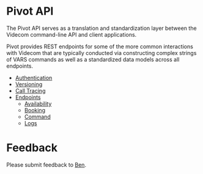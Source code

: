 # Pivot API

The Pivot API serves as a translation and standardization layer between the Videcom command-line API and client applications.

Pivot provides REST endpoints for some of the more common interactions with Videcom that are typically conducted via constructing complex strings of VARS commands as well as a standardized data models across all endpoints.

- [Authentication](./authentication.md)
- [Versioning](./versioning.md)
- [Call Tracing](./tracing.md)
- [Endpoints](./endpoints)
  - [Availability](./endpoints/availability.md)
  - [Booking](./endpoints/booking.md)
  - [Command](./endpoints/command.md)
  - [Logs](./endpoints/logs.md)

# Feedback

Please submit feedback to [Ben](mailto:ben@paxiq.com).
